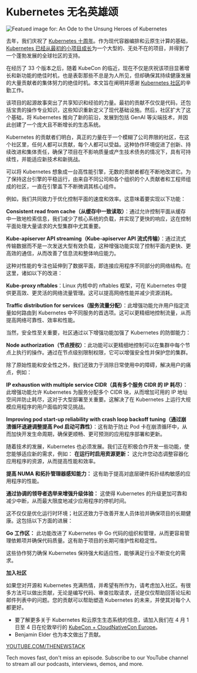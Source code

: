 # Kubernetes 无名英雄颂

![Featued image for: An Ode to the Unsung Heroes of Kubernetes](https://cdn.thenewstack.io/media/2025/03/d1489308-heart-1024x576.jpg)

去年，我们庆祝了 [Kubernetes 十周年](https://thenewstack.io/10-years-of-kubernetes-past-present-and-future/)。作为现代容器编排和云原生计算的基础，[Kubernetes 已经从最初的小项目成长](https://thenewstack.io/at-kubernetes-10th-anniversary-in-mountain-view-history-remembered/)为一个大型的、无处不在的项目，并得到了一个蓬勃发展的全球社区的支持。

在经历了 33 个版本之后，随着 KubeCon 的临近，现在不仅是庆祝该项目显著增长和新功能的绝佳时机，也是表彰那些不总是为人所见，但却确保其持续健康发展的大量贡献者的集体努力的绝佳时机。本文旨在阐明并感谢 [Kubernetes 社区](https://thenewstack.io/how-the-kubernetes-community-celebrated-its-10th-anniversary/)的辛勤工作。

该项目的起源故事突出了共享知识和经验的力量。最初的贡献不仅仅是代码，还包括宝贵的操作专业知识，这些知识重新定义了现代基础设施。然后，社区扩大了这个基础，将 Kubernetes 推向了新的前沿，发展到包括 GenAI 等尖端技术，并因此创建了一个庞大且不断增长的生态系统。

Kubernetes 的贡献者们明白，真正的力量在于一个模糊了公司界限的社区，在这个社区里，任何人都可以贡献，每个人都可以受益。这种协作环境促进了创新、持续改进和集体责任，确保了项目在不影响质量或产生技术债务的情况下，具有可持续性，并能适应新技术和新挑战。

可以将 Kubernetes 想象成一台高性能引擎，无数的贡献者都在不断地改进它。为了保持这台引擎的平稳运行，由来自不同公司和各个组织的个人贡献者和工程师组成的社区，一直在引擎盖下不断微调其核心组件。

例如，我们共同致力于优化控制平面的速度和效率。这意味着要实现以下功能：

**Consistent read from cache（从缓存中一致读取）**：通过允许控制平面从缓存中一致地检索信息，我们减少了核心系统的负载，并实现了更快的响应，这在控制平面处理大量请求的大型集群中尤其重要。

**Kube-apiserver API streaming（Kube-apiserver API 流式传输）**：通过流式传输数据而不是一次发送大型有效负载，这种增强功能实现了控制平面内更快、更高效的通信，从而改善了信息流和整体响应能力。

这种对性能的专注也延伸到了数据平面，即连接应用程序不同部分的网络结构。在这里，诸如以下的改进：

**Kube-proxy nftables**：Linux 内核中的 nftables 框架，可在 Kubernetes 中提供更高效、更灵活的网络流量管理。这可以提高网络性能并减少资源消耗。

**Traffic distribution for services（服务流量分配）**：此增强功能允许用户指定流量如何路由到 Kubernetes 中不同服务的首选项。这可以更精细地控制流量，从而提高网络可靠性、效率和性能。

当然，安全性至关重要，社区通过以下增强功能加强了 Kubernetes 的防御能力：

**Node authorization（节点授权）**：此功能可以更精细地控制可以在集群中每个节点上执行的操作。通过在节点级别限制权限，它可以增强安全性并保护您的集群。

除了原始性能和安全性之外，我们还致力于消除日常使用中的障碍，解决用户的痛点，例如：

**IP exhaustion with multiple service CIDR（具有多个服务 CIDR 的 IP 耗尽）**：此增强功能允许 Kubernetes 为服务分配多个 CIDR 块，从而增加可用的 IP 地址空间并防止耗尽，这对于大型部署至关重要。这解决了在 Kubernetes 上运行大规模应用程序的用户面临的常见挑战。

**Improving pod start-up reliability with crash loop backoff tuning（通过崩溃循环退避调整提高 Pod 启动可靠性）**：这有助于防止 Pod 卡在崩溃循环中，从而加快开发生命周期，确保更顺畅、更可预测的应用程序部署和更新。

随着技术的发展，Kubernetes 也必须发展。我们正在积极合作开发一些功能，使您能够适应新的需求，例如：
**在运行时启用资源更新：** 这允许您动态调整容器化应用程序的资源，从而提高性能和效率。

**提高 NUMA 和拓扑管理器感知能力：** 这有助于提高对底层硬件拓扑结构敏感的应用程序的性能。

**通过协调的领导者选举来增强升级体验：** 这使得 Kubernetes 的升级更加可靠和减少中断，从而最大限度地减少应用程序的停机时间。

这不仅仅是优化运行时环境；社区还致力于改善开发人员体验并确保项目的长期健康。这包括以下方面的进展：

**Go 工作区：** 此功能改进了 Kubernetes 中 Go 代码的组织和管理，从而更容易管理依赖项并确保代码质量。这有助于项目的长期可维护性和稳定性。

这些协作努力确保 Kubernetes 保持强大和适应性，能够满足行业不断变化的需求。

**加入社区**

如果您对开源和 Kubernetes 充满热情，并希望有所作为，请考虑加入社区。有很多方法可以做出贡献，无论是编写代码、审查拉取请求，还是仅仅帮助回答论坛和邮件列表中的问题。您的贡献可以帮助塑造 Kubernetes 的未来，并使其对每个人都更好。

*   要了解更多关于 Kubernetes 和云原生生态系统的信息，请加入我们在 4 月 1 日至 4 日在伦敦举行的 [KubeCon + CloudNativeCon Europe](https://events.linuxfoundation.org/kubecon-cloudnativecon-europe/)。
*   Benjamin Elder 也为本文做出了贡献。

[YOUTUBE.COM/THENEWSTACK](https://youtube.com/thenewstack?sub_confirmation=1)

Tech moves fast, don't miss an episode. Subscribe to our YouTube channel to stream all our podcasts, interviews, demos, and more.